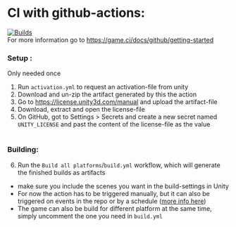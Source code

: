 # CI with github-actions:
[![Builds](https://github.com/BrunoBerger/AOTVR/actions/workflows/build.yml/badge.svg)](https://github.com/BrunoBerger/AOTVR/actions/workflows/build.yml)  
For more information go to
https://game.ci/docs/github/getting-started

### Setup :
Only needed once
1. Run `activation.yml` to request an activation-file from unity
2. Download and un-zip the artifact generated by this the action
3. Go to https://license.unity3d.com/manual and upload the artifact-file
4. Download, extract and open the license-file
5. On GitHub, got to Settings > Secrets and create a new secret
named `UNITY_LICENSE` and past the content of the license-file as the value

#

### Building:
6. Run the `Build all platforms`/`build.yml`  workflow, which will generate the finished builds as artifacts

- make sure you include the scenes you want in the build-settings in Unity
- For now the action has to be triggered manually,
but it can also be triggered on events in the repo or by a schedule
([more info here](https://docs.github.com/en/actions/learn-github-actions/workflow-syntax-for-github-actions))
- The game can also be build for different platform at the same time,
simply uncomment the one you need in `build.yml`
